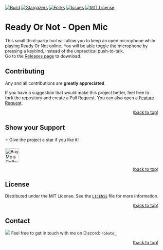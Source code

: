 [![Build](https://github.com/r-o-b-o-t-o/ready-or-not-open-mic/actions/workflows/build.yml/badge.svg?branch=master)](https://github.com/r-o-b-o-t-o/ready-or-not-open-mic/actions/workflows/build.yml)
[![Stargazers][stars-shield]][stars-url]
[![Forks][forks-shield]][forks-url]
[![Issues][issues-shield]][issues-url]
[![MIT License][license-shield]][license-url]

# Ready Or Not - Open Mic

This small third-party tool will allow you to keep an open microphone while playing Ready Or Not online. You will be able toggle the microphone by pressing a keybind, instead of the unpractical push-to-talk.  
Go to the [Releases page](https://github.com/r-o-b-o-t-o/ready-or-not-open-mic/releases) to download.


<!-- CONTRIBUTING -->
## Contributing

Any and all contributions are **greatly appreciated**.

If you have a suggestion that would make this project better, feel free to fork the repository and create a Pull Request. You can also open a [Feature Request][feature-request].

<p align="right">(<a href="#top">back to top</a>)</p>


<!-- SUPPORT -->
## Show your Support

⭐️ Give the project a star if you like it!

<a href="https://ko-fi.com/roboto" target="_blank"><img height="35" style="border:0px; height:46px;" src="https://cdn.ko-fi.com/cdn/kofi5.png?v=3" border="0" alt="Buy Me a Coffee at ko-fi.com" />

<p align="right">(<a href="#top">back to top</a>)</p>


<!-- LICENSE -->
## License

Distributed under the MIT License. See the [`LICENSE`][license-url] file for more information.

<p align="right">(<a href="#top">back to top</a>)</p>


<!-- CONTACT -->
## Contact

<img src="https://img.shields.io/badge/Discord-5865F2?style=flat&logo=discord&logoColor=white"/> Feel free to get in touch with me on Discord: `roboto_`

<p align="right">(<a href="#top">back to top</a>)</p>


<!-- MARKDOWN LINKS -->
<!-- https://www.markdownguide.org/basic-syntax/#reference-style-links -->
[stars-shield]: https://img.shields.io/github/stars/r-o-b-o-t-o/ready-or-not-open-mic.svg?style=flat
[stars-url]: https://github.com/r-o-b-o-t-o/ready-or-not-open-mic/stargazers
[forks-shield]: https://img.shields.io/github/forks/r-o-b-o-t-o/ready-or-not-open-mic.svg?style=flat
[forks-url]: https://github.com/r-o-b-o-t-o/ready-or-not-open-mic/network/members
[issues-shield]: https://img.shields.io/github/issues/r-o-b-o-t-o/ready-or-not-open-mic.svg?style=flat
[issues-url]: https://github.com/r-o-b-o-t-o/ready-or-not-open-mic/issues
[license-shield]: https://img.shields.io/github/license/r-o-b-o-t-o/ready-or-not-open-mic.svg?style=flat
[license-url]: https://github.com/r-o-b-o-t-o/ready-or-not-open-mic/blob/master/LICENSE
[feature-request]: https://github.com/r-o-b-o-t-o/ready-or-not-open-mic/issues/new?assignees=&labels=enhancement&template=feature_request.yml
